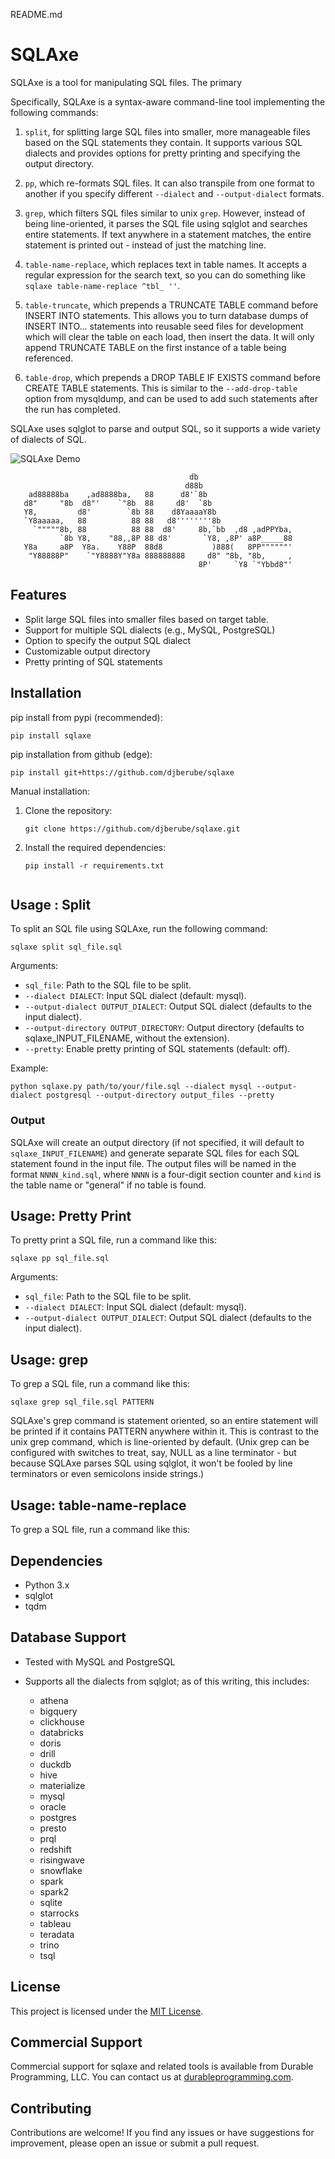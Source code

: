 README.md

# SQLAxe

SQLAxe is a tool for manipulating SQL files. The primary 

Specifically, SQLAxe is a syntax-aware command-line tool implementing the following commands:

1. `split`, for splitting large SQL files into smaller, more manageable files based on the SQL statements they contain. It supports various SQL dialects and provides options for pretty printing and specifying the output directory.

2. `pp`, which re-formats SQL files. It can also transpile from one format to another if you specify different `--dialect` and `--output-dialect` formats.

3. `grep`, which filters SQL files similar to unix `grep`. However, instead of being line-oriented, it parses the SQL file using sqlglot and searches entire statements. If text anywhere in a statement matches, the entire statement is printed out - instead of just the matching line. 

4. `table-name-replace`, which replaces text in table names. It accepts a regular expression for the search text, so you can do something like `sqlaxe table-name-replace ^tbl_ ''`. 

4. `table-truncate`, which prepends a TRUNCATE TABLE command before INSERT INTO statements. This allows you to turn database dumps of INSERT INTO... statements into reusable seed files for development which will clear the table on each load, then insert the data. It will only append TRUNCATE TABLE on the first instance of a table being referenced.

4. `table-drop`, which prepends a DROP TABLE IF EXISTS command before CREATE TABLE statements. This is similar to the `--add-drop-table` option from mysqldump, and can be used to add such statements after the run has completed.

SQLAxe uses sqlglot to parse and output SQL, so it supports a wide variety of dialects of SQL.

![SQLAxe Demo](demo.gif)

```
                                        db                         
                                       d88b                        
    ad88888ba    ,ad8888ba,   88      d8'`8b                       
   d8"     "8b  d8"'    `"8b  88     d8'  `8b                      
   Y8,         d8'        `8b 88    d8YaaaaY8b                     
   `Y8aaaaa,   88          88 88   d8''''''''8b                    
     `"""""8b, 88          88 88  d8'     8b,`bb  ,d8 ,adPPYba,    
           `8b Y8,    "88,,8P 88 d8'       `Y8, ,8P' a8P_____88    
   Y8a     a8P  Y8a.    Y88P  88d8           )888(   8PP""""""'    
    "Y88888P"    `"Y8888Y"Y8a 888888888     d8" "8b, "8b,     ,     
                                          8P'     `Y8 `"Ybbd8"'    
```
                                                                               

## Features

- Split large SQL files into smaller files based on target table.
- Support for multiple SQL dialects (e.g., MySQL, PostgreSQL)
- Option to specify the output SQL dialect
- Customizable output directory
- Pretty printing of SQL statements


## Installation

pip install from pypi (recommended):

`
pip install sqlaxe
`

pip installation from github (edge):

`
pip install git+https://github.com/djberube/sqlaxe
`

Manual installation:

1. Clone the repository:
   ```
   git clone https://github.com/djberube/sqlaxe.git
   ```

2. Install the required dependencies:
   ```
   pip install -r requirements.txt


## Usage : Split

To split an SQL file using SQLAxe, run the following command:

```
sqlaxe split sql_file.sql
```

Arguments:
- `sql_file`: Path to the SQL file to be split.
- `--dialect DIALECT`: Input SQL dialect (default: mysql).
- `--output-dialect OUTPUT_DIALECT`: Output SQL dialect (defaults to the input dialect).
- `--output-directory OUTPUT_DIRECTORY`: Output directory (defaults to sqlaxe_INPUT_FILENAME, without the extension).
- `--pretty`: Enable pretty printing of SQL statements (default: off).

Example:
```
python sqlaxe.py path/to/your/file.sql --dialect mysql --output-dialect postgresql --output-directory output_files --pretty
```

### Output

SQLAxe will create an output directory (if not specified, it will default to `sqlaxe_INPUT_FILENAME`) and generate separate SQL files for each SQL statement found in the input file. The output files will be named in the format `NNNN_kind.sql`, where `NNNN` is a four-digit section counter and `kind` is the table name or "general" if no table is found.

## Usage: Pretty Print

To pretty print a SQL file, run a command like this:

```
sqlaxe pp sql_file.sql 
```

Arguments:
- `sql_file`: Path to the SQL file to be split.
- `--dialect DIALECT`: Input SQL dialect (default: mysql).
- `--output-dialect OUTPUT_DIALECT`: Output SQL dialect (defaults to the input dialect).


## Usage: grep

To grep a SQL file, run a command like this:

```
sqlaxe grep sql_file.sql PATTERN
```

SQLAxe's grep command is statement oriented, so an entire statement will be printed if it contains PATTERN anywhere within it. This is contrast to the unix grep command, which is line-oriented by default. (Unix grep can be configured with switches to treat, say, NULL as a line terminator - but because SQLAxe parses SQL using sqlglot, it won't be fooled by line terminators or even semicolons inside strings.)

## Usage: table-name-replace

To grep a SQL file, run a command like this:
## Dependencies

- Python 3.x
- sqlglot
- tqdm

## Database Support

- Tested with MySQL and PostgreSQL
- Supports all the dialects from sqlglot; as of this writing, this includes:

    - athena
    - bigquery
    - clickhouse
    - databricks
    - doris
    - drill
    - duckdb
    - hive
    - materialize
    - mysql
    - oracle
    - postgres
    - presto
    - prql
    - redshift
    - risingwave
    - snowflake
    - spark
    - spark2
    - sqlite
    - starrocks
    - tableau
    - teradata
    - trino
    - tsql

## License

This project is licensed under the [MIT License](LICENSE).

## Commercial Support

Commercial support for sqlaxe and related tools is available from Durable Programming, LLC. You can contact us at [durableprogramming.com](https://www.durableprogramming.com).

## Contributing

Contributions are welcome! If you find any issues or have suggestions for improvement, please open an issue or submit a pull request.

